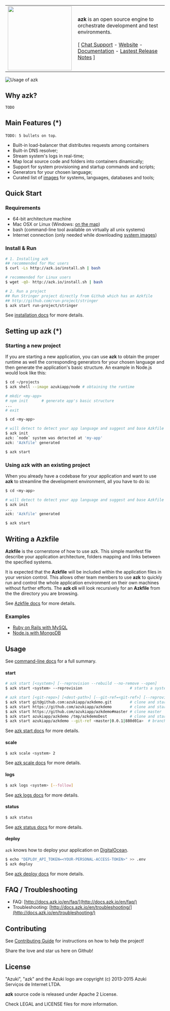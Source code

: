 <table width="100%" border="0">
  <tr>
    <td align="center">
      <a href="http://azk.io"><img src="http://docs.azk.io/en/resources/images/azk-logo-high.png" align="left" width="202px" ></a>
    </td>
    <td>
      <strong>azk</strong> is an open source engine to orchestrate development and test environments. <br/>
    <br/>
    [ <a href="https://gitter.im/azukiapp/azk">Chat Support</a> - <a href="http://azk.io/">Website</a> - <a href="http://azk.io/">Documentation</a> - <a href="https://github.com/azukiapp/azk/releases/latest">Lastest Release Notes</a> ]
    </td>
  </tr>
</table>

![Usage of azk](https://github.com/azukiapp/azk/blob/master/src/pres/azk-screenflow-slow.gif?raw=true)

## Why azk?

`TODO`

## Main Features (*)

`TODO: 5 bullets on top`.

* Built-in load-balancer that distributes requests among containers
* Built-in DNS resolver;
* Stream system's logs in real-time;
* Map local source code and folders into containers dinamically;
* Support for system provisioning and startup commands and scripts;
* Generators for your chosen language;
* Curated list of [images][azk_images] for systems, languages, databases and tools;

## Quick Start

### Requirements

* 64-bit architecture machine
* Mac OSX or Linux (Windows: [on the map](https://github.com/azukiapp/azk/issues/334#issuecomment-170603171))
* bash (command-line tool available on virtually all unix systems)
* Internet connection (only needed while downloading [system images](http://docs.azk.io/en/images))

### Install & Run

```sh
# 1. Installing azk
## recommended for Mac users
$ curl -Ls http://azk.io/install.sh | bash

# recommended for Linux users
$ wget -qO- http://azk.io/install.sh | bash

# 2. Run a project
## Run Stringer project directly from Github which has an Azkfile
## http://github.com/run-project/stringer
$ azk start run-project/stringer
```

See [installation docs](http://docs.azk.io/en/installation/) for more details.

## Setting up azk (*)

### Starting a new project

If you are starting a new application, you can use **azk** to obtain the proper runtime as well the corresponding generators for your chosen language and then generate the application's basic structure. An example in Node.js would look like this:

```bash
$ cd ~/projects
$ azk shell --image azukiapp/node # obtaining the runtime

# mkdir <my-app>
# npm init      # generate app's basic structure
...
# exit

$ cd <my-app>

# will detect to detect your app language and suggest and base Azkfile
$ azk init
azk: `node` system was detected at 'my-app'
azk: 'Azkfile' generated

$ azk start
```

### Using azk with an existing project

When you already have a codebase for your application and want to use **azk** to streamline the development environment, all you have to do is:

```bash
$ cd <my-app>

# will detect to detect your app language and suggest and base Azkfile
$ azk init
...
azk: 'Azkfile' generated

$ azk start
```

## Writing a Azkfile

**Azkfile** is the cornerstone of how to use azk. This simple manifest file describe your application architecture, folders mapping and links between the specified systems.

It is expected that the **Azkfile** will be included within the application files in your version control. This allows other team members to use **azk** to quickly run and control the whole application environment on their own machines without further efforts.
The **azk cli** will look recursively for an **Azkfile** from the the directory you are browsing.

See [Azkfile docs][azkfile] for more details.

### Examples

  * [Ruby on Rails with MySQL](#ruby-on-rails-app-with-mysql)
  * [Node.js with MongoDB](#nodejs-app-with-mongodb)

## Usage

See [command-line docs](http://docs.azk.io) for a full summary.

#### start

```sh
# azk start [<system>] [--reprovision --rebuild --no-remove --open]
$ azk start <system> --reprovision                     # starts a system and reprovision

# azk start [<git-repo>] [<dest-path>] [--git-ref=<git-ref>] [--reprovision --rebuild --no-remove --open]
$ azk start git@github.com:azukiapp/azkdemo.git        # clone and start (SSH)
$ azk start https://github.com/azukiapp/azkdemo        # clone and start (https)
$ azk start https://github.com/azukiapp/azkdemo#master # clone master
$ azk start azukiapp/azkdemo /tmp/azkdemoDest          # clone and start (to /tmp/azkdemoDest folder)
$ azk start azukiapp/azkdemo --git-ref <master|0.0.1|880d01a>  # branch, tag or commit (relative to ./azkdemo folder)
```

See [azk start docs](http://docs.azk.io) for more details.

#### scale

```sh
$ azk scale <system> 2
```

See [azk scale docs](http://docs.azk.io) for more details.

#### logs

```sh
$ azk logs <system> [--follow]
```

See [azk logs docs](http://docs.azk.io) for more details.

#### status

```sh
$ azk status
```

See [azk status docs](http://docs.azk.io) for more details.

#### deploy

`azk` knows how to deploy your application on [DigitalOcean](https://digitalocean.com/).

```sh
$ echo "DEPLOY_API_TOKEN=<YOUR-PERSONAL-ACCESS-TOKEN>" >> .env
$ azk deploy
```

See [azk deploy docs](http://docs.azk.io/en/deploy) for more details.

## FAQ / Troubleshooting

* FAQ: [http://docs.azk.io/en/faq/](http://docs.azk.io/en/faq/)
* Troubleshooting: [http://docs.azk.io/en/troubleshooting/](http://docs.azk.io/en/troubleshooting/)

## Contributing

See [Contributing Guide](CONTRIBUTING.md) for instructions on how to help the project!

Share the love and star us here on Github!

## License

"Azuki", "azk" and the Azuki logo are copyright (c) 2013-2015 Azuki Serviços de Internet LTDA.

**azk** source code is released under Apache 2 License.

Check LEGAL and LICENSE files for more information.

[docker]: http://docker.com
[azk_images]: http://images.azk.io
[azkfile]: http://docs.azk.io/en/azkfilejs/README.html
